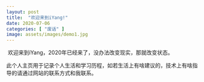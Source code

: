```yaml
---
layout: post
title:  "欢迎来到iYang!"
date: 2020-07-06
categories: [ "废话" ]
image: assets/images/demo1.jpg
---
```

​		欢迎来到iYang，2020年已经来了，没办法改变现实，那就改变状态。

​		此个人主页用于记录个人生活和学习历程，如若生活上有啥建议的，技术上有啥指导的请通过网站的联系方式和我联系。